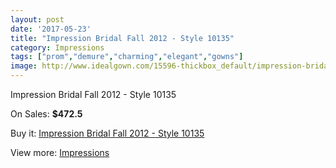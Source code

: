 ```yaml
---
layout: post
date: '2017-05-23'
title: "Impression Bridal Fall 2012 - Style 10135"
category: Impressions
tags: ["prom","demure","charming","elegant","gowns"]
image: http://www.idealgown.com/15596-thickbox_default/impression-bridal-fall-2012-style-10135.jpg
---
```

Impression Bridal Fall 2012 - Style 10135

On Sales: **$472.5**
<a href="https://www.idealgown.com/en/impressions/6228-impression-bridal-fall-2012-style-10135.html"><amp-img layout="responsive" width="600" height="600" src="//www.idealgown.com/15596-thickbox_default/impression-bridal-fall-2012-style-10135.jpg" alt="Impression Bridal Fall 2012 - Style 10135 0" /></a>
<a href="https://www.idealgown.com/en/impressions/6228-impression-bridal-fall-2012-style-10135.html"><amp-img layout="responsive" width="600" height="600" src="//www.idealgown.com/15598-thickbox_default/impression-bridal-fall-2012-style-10135.jpg" alt="Impression Bridal Fall 2012 - Style 10135 1" /></a>
<a href="https://www.idealgown.com/en/impressions/6228-impression-bridal-fall-2012-style-10135.html"><amp-img layout="responsive" width="600" height="600" src="//www.idealgown.com/15597-thickbox_default/impression-bridal-fall-2012-style-10135.jpg" alt="Impression Bridal Fall 2012 - Style 10135 2" /></a>

Buy it: [Impression Bridal Fall 2012 - Style 10135](https://www.idealgown.com/en/impressions/6228-impression-bridal-fall-2012-style-10135.html "Impression Bridal Fall 2012 - Style 10135")

View more: [Impressions](https://www.idealgown.com/en/91-impressions "Impressions")